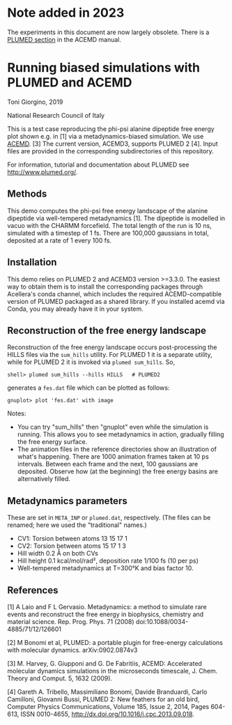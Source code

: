 Note added in 2023
==================

The experiments in this document are now largely obsolete. There
is a [PLUMED section](https://software.acellera.com/acemd/tutorial.html#metadynamics-simulation-of-alaninde-dipeptide) in the ACEMD manual.

Running biased simulations with PLUMED and ACEMD
=======================

Toni Giorgino, 2019

National Research Council of Italy


This is a test case reproducing the phi-psi alanine dipeptide free
energy plot shown e.g. in [1] via a metadynamics-biased simulation.
We use [ACEMD](https://www.htmd.org/docs/latest/acemd.html). [3]
The current version, ACEMD3, supports PLUMED 2 [4]. Input files are
provided in the corresponding subdirectories of this repository.

For information, tutorial and documentation about PLUMED see
http://www.plumed.org/.


Methods
-------

This demo computes the phi-psi free energy landscape of the alanine
dipeptide via well-tempered metadynamics [1]. The dipeptide is
modelled in vacuo with the CHARMM forcefield.  The total length of the
run is 10 ns, simulated with a timestep of 1 fs. There are 100,000
gaussians in total, deposited at a rate of 1 every 100 fs.


Installation
------------

This demo relies on PLUMED 2 and ACEMD3 version >=3.3.0. 
The easiest way to obtain them is to
install the corresponding packages through Acellera's conda channel,
which includes the required ACEMD-compatible version of PLUMED
packaged as a shared library. If you installed acemd via Conda, you
may already have it in your system.




Reconstruction of the free energy landscape
--------------------------

Reconstruction of the free energy landscape occurs post-processing the
HILLS files via the `sum_hills` utility. For PLUMED 1 it is a separate
utility, while for PLUMED 2 it is invoked via `plumed sum_hills`. So,

    shell> plumed sum_hills --hills HILLS   # PLUMED2

generates a `fes.dat` file which can be plotted as follows:

    gnuplot> plot 'fes.dat' with image
	

Notes:

 * You can try "sum_hills" then "gnuplot" even while the simulation is
   running. This allows you to see metadynamics in action, gradually
   filling the free energy surface.
 * The animation files in the reference directories show an
   illustration of what's happening. There are 1000 animation frames
   taken at 10 ps intervals. Between each frame and the next, 100
   gaussians are deposited. Observe how (at the beginning) the free
   energy basins are alternatively filled.



Metadynamics parameters
-----------------------

These are set in `META_INP` or `plumed.dat`, respectively. (The files
can be renamed; here we used the "traditional" names.)

 * CV1: Torsion between atoms 13 15 17 1
 * CV2: Torsion between atoms 15 17 1  3
 * Hill width 0.2 Å on both CVs
 * Hill height 0.1 kcal/mol/rad², deposition rate 1/100 fs  (10 per ps)
 * Well-tempered metadynamics at T=300°K and bias factor 10.
 
 









References
----------

[1] A Laio and F L Gervasio. Metadynamics: a method to simulate rare
events and reconstruct the free energy in biophysics, chemistry and
material science. Rep. Prog. Phys. 71 (2008)
doi:10.1088/0034-4885/71/12/126601

[2] M Bonomi et al, PLUMED: a portable plugin for free-energy
calculations with molecular dynamics. arXiv:0902.0874v3

[3] M. Harvey, G. Giupponi and G. De Fabritiis, ACEMD: Accelerated
molecular dynamics simulations in the microseconds timescale,
J. Chem. Theory and Comput. 5, 1632 (2009).

[4] Gareth A. Tribello, Massimiliano Bonomi, Davide Branduardi, Carlo
Camilloni, Giovanni Bussi, PLUMED 2: New feathers for an old bird,
Computer Physics Communications, Volume 185, Issue 2, 2014, Pages
604-613, ISSN 0010-4655, http://dx.doi.org/10.1016/j.cpc.2013.09.018.



